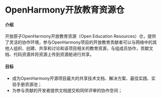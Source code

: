 # OpenHarmony开放教育资源仓

#### 介绍
开放原子OpenHarmony开放教育资源（Open Education Resources）仓，提供了灵活的协作环境，参与OpenHarmony项目的开放教育贡献者可以与网络中的其他人组织、创建、共享和讨论和该项目相关的教育资源，与组成员协作，贡献文档、代码资源并将资源上传到资源舱进行共享。

#### 目标

- 成为OpenHarmony开源项目最大的共享技术文档、解决方案、最佳实践、实验手册资源池；
- 为参与贡献的开发者提供文档提交和同伴评审的协作空间；





